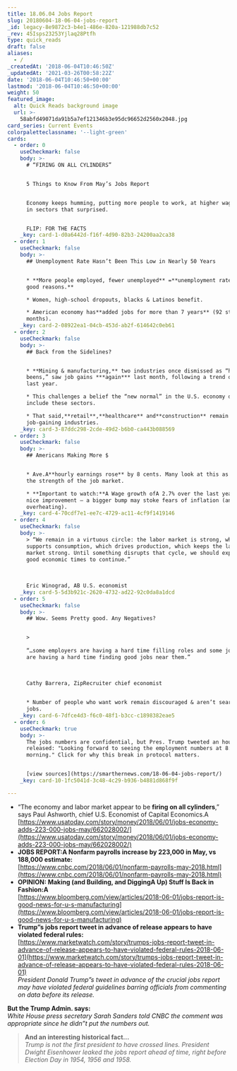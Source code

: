 ```yaml
---
title: 18.06.04 Jobs Report
slug: 20180604-18-06-04-jobs-report
_id: legacy-8e9872c3-b4e1-486e-820a-121988db7c52
_rev: 45Isps23253Yjlaq28Ptfh
type: quick_reads
draft: false
aliases:
  - /
_createdAt: '2018-06-04T10:46:50Z'
_updatedAt: '2021-03-26T00:58:22Z'
date: '2018-06-04T10:46:50+00:00'
lastmod: '2018-06-04T10:46:50+00:00'
weight: 50
featured_image:
  alt: Quick Reads background image
  url: >-
    58abfd49071da91b5a7ef121346b3e95dc96652d2560x2048.jpg
card_series: Current Events
colorpaletteclassname: '--light-green'
cards:
  - order: 0
    useCheckmark: false
    body: >-
      # “FIRING ON ALL CYLINDERS”


      5 Things to Know From May’s Jobs Report


      Economy keeps humming, putting more people to work, at higher wages – and
      in sectors that surprised.


      FLIP: FOR THE FACTS
    _key: card-1-d0a6442d-f16f-4d90-82b3-24200aa2ca38
  - order: 1
    useCheckmark: false
    body: >-
      ## Unemployment Rate Hasn’t Been This Low in Nearly 50 Years


      * **More people employed, fewer unemployed** =**unemployment rate drop for
      good reasons.**

      * Women, high-school dropouts, blacks & Latinos benefit.

      * American economy has**added jobs for more than 7 years** (92 straight
      months).
    _key: card-2-08922ea1-04cb-453d-ab2f-614642c0eb61
  - order: 2
    useCheckmark: false
    body: >-
      ## Back from the Sidelines?


      * **Mining & manufacturing,** two industries once dismissed as “has
      beens,” saw job gains ***again*** last month, following a trend over the
      last year.

      * This challenges a belief the “new normal” in the U.S. economy didn’t
      include these sectors.

      * That said,**retail**,**healthcare** and**construction** remain the top
      job-gaining industries.
    _key: card-3-87ddc298-2cde-49d2-b6b0-ca443b088569
  - order: 3
    useCheckmark: false
    body: >-
      ## Americans Making More $


      * Ave.A**hourly earnings rose** by 8 cents. Many look at this as a sign of
      the strength of the job market.

      * **Important to watch:**A Wage growth ofA 2.7% over the last year is a
      nice improvement – a bigger bump may stoke fears of inflation (an economy
      overheating).
    _key: card-4-70cdf7e1-ee7c-4729-ac11-4cf9f1419146
  - order: 4
    useCheckmark: false
    body: >-
      > “We remain in a virtuous circle: the labor market is strong, which
      supports consumption, which drives production, which keeps the labor
      market strong. Until something disrupts that cycle, we should expect the
      good economic times to continue.”  
        
        
        
      Eric Winograd, AB U.S. economist
    _key: card-5-5d3b921c-2620-4732-ad22-92c0da8a1dcd
  - order: 5
    useCheckmark: false
    body: >-
      ## Wow. Seems Pretty good. Any Negatives?


      >   
        
      “…some employers are having a hard time filling roles and some job seekers
      are having a hard time finding good jobs near them.”  
        
        
        
      Cathy Barrera, ZipRecruiter chief economist


      * Number of people who want work remain discouraged & aren’t searching for
      jobs.
    _key: card-6-7dfce4d3-f6c0-48f1-b3cc-c1898382eae5
  - order: 6
    useCheckmark: true
    body: >-
      The jobs numbers are confidential, but Pres. Trump tweeted an hour before
      released: "Looking forward to seeing the employment numbers at 8:30 this
      morning." Click for why this break in protocol matters.


      [view sources](https://smarthernews.com/18-06-04-jobs-report/)
    _key: card-10-1fc5041d-3c48-4c29-b936-b4881d868f9f

---
```

* “The economy and labor market appear to be **firing on all cylinders**,” says Paul Ashworth, chief U.S. Economist of Capital Economics.A [https://www.usatoday.com/story/money/2018/06/01/jobs-economy-adds-223-000-jobs-may/662028002/](https://www.usatoday.com/story/money/2018/06/01/jobs-economy-adds-223-000-jobs-may/662028002/)
* **JOBS REPORT:A Nonfarm payrolls increase by 223,000 in May, vs 188,000 estimate:**  
[https://www.cnbc.com/2018/06/01/nonfarm-payrolls-may-2018.html](https://www.cnbc.com/2018/06/01/nonfarm-payrolls-may-2018.html)
* **OPINION: Making (and Building, and DiggingA Up) Stuff Is Back in Fashion:A**  
[https://www.bloomberg.com/view/articles/2018-06-01/jobs-report-is-good-news-for-u-s-manufacturing](https://www.bloomberg.com/view/articles/2018-06-01/jobs-report-is-good-news-for-u-s-manufacturing)
* **Trump”s jobs report tweet in advance of release appears to have violated federal rules:**  
[https://www.marketwatch.com/story/trumps-jobs-report-tweet-in-advance-of-release-appears-to-have-violated-federal-rules-2018-06-01](https://www.marketwatch.com/story/trumps-jobs-report-tweet-in-advance-of-release-appears-to-have-violated-federal-rules-2018-06-01)  
_President Donald Trump”s tweet in advance of the crucial jobs report may have violated federal guidelines barring officials from commenting on data before its release._  
  
**But the Trump Admin. says:**  
_White House press secretary Sarah Sanders told CNBC the comment was appropriate since he didn”t put the numbers out._

> **And an interesting historical fact…**  
_Trump is not the first president to have crossed lines. President Dwight Eisenhower leaked the jobs report ahead of time, right before Election Day in 1954, 1956 and 1958._